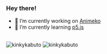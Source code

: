 <h3> Hey there! </h3>
<ul>
  <li> 🔭 I’m currently working on <a href="https://github.com/KinkyKabuto/animeko"> Animeko </a> </li>
  <li> 🌱 I’m currently learning <a href="https://p5js.org"> p5.js </a> </li>
</ul>
</br>
<img src="https://github-readme-stats.vercel.app/api?username=kinkykabuto&show_icons=true&locale=en&theme=tokyonight" alt="kinkykabuto" />
<img src="https://github-readme-streak-stats.herokuapp.com/?user=kinkykabuto&theme=tokyonight" alt="kinkykabuto" />


